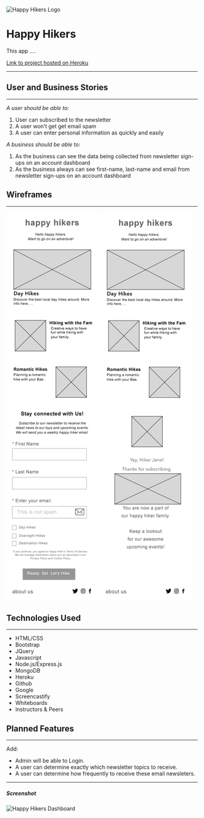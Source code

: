 <img class="headerLogo" src="https://cdn.pixabay.com/photo/2016/07/02/17/03/pictogram-mountaineering-and-climbing-1493349_640.png" alt="Happy Hikers Logo" />

# Happy Hikers

This app ....

[Link to project hosted on Heroku](https://name????.herokuapp.com/)

---

## User and Business Stories
---
_A user  should be able to:_
1. User can subscribed to the newsletter
2. A user won't get get email spam
3. A user can  enter personal information as quickly and easily 

_A business should be able to:_
1. As the business can see the data being collected from newsletter sign-ups on an account dashboard
2.  As the business always can see first-name, last-name and email from newsletter sign-ups on an account dashboard



## Wireframes
---
![Wireframes](assets/wirefram.jpg "Wireframes")
![Wireframes](assets/wirefram_submit.jpg "Wireframes")

## Technologies Used
---
* HTML/CSS
* Bootstrap
* JQuery
* Javascript
* Node.js/Express.js 
* MongoDB 
* Heroku
* Github
* Google
* Screencastify
* Whiteboards
* Instructors & Peers


## Planned Features
---
Add:
* Admin will be able to  Login. 
* A user can determine exactly which newsletter topics to receive.
* A user can determine how frequently to receive these email newsleters.


---

##### Screenshot

![Happy Hikers Dashboard](images/Dashboard_test.gif  "Happy Hikers Dashboard")